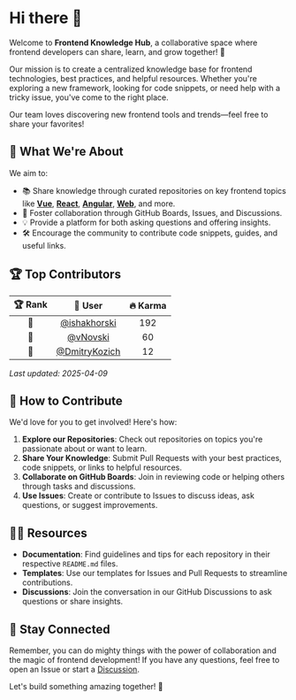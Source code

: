 # Hi there 👋

Welcome to **Frontend Knowledge Hub**, a collaborative space where frontend developers can share, learn, and grow together! 🚀

Our mission is to create a centralized knowledge base for frontend technologies, best practices, and helpful resources. Whether you're exploring a new framework, looking for code snippets, or need help with a tricky issue, you've come to the right place.

Our team loves discovering new frontend tools and trends—feel free to share your favorites!

## 🌟 What We're About
We aim to:
- 📚 Share knowledge through curated repositories on key frontend topics like **[Vue](https://github.com/frontend-knowledge-hub/vue-hub)**, **[React](https://github.com/frontend-knowledge-hub/react-hub)**, **[Angular](https://github.com/frontend-knowledge-hub/angular-hub)**, **[Web](https://github.com/frontend-knowledge-hub/web-hub)**, and more.
- 🤝 Foster collaboration through GitHub Boards, Issues, and Discussions.
- 💡 Provide a platform for both asking questions and offering insights.
- 🛠️ Encourage the community to contribute code snippets, guides, and useful links.

## 🏆 Top Contributors

<!-- TOP-CONTRIBUTORS-START -->
| 🏆 Rank | 👤 User | 🔥 Karma |
|:-------:|:--------:|:--------:|
| 🥇 | <a href="https://github.com/ishakhorski">@ishakhorski</a> | 192 |
| 🥈 | <a href="https://github.com/vNovski">@vNovski</a> | 60 |
| 🥉 | <a href="https://github.com/DmitryKozich">@DmitryKozich</a> | 12 |

_Last updated: 2025-04-09_
<!-- TOP-CONTRIBUTORS-END -->

## 🌈 How to Contribute
We'd love for you to get involved! Here's how:
1. **Explore our Repositories**: Check out repositories on topics you're passionate about or want to learn.
2. **Share Your Knowledge**: Submit Pull Requests with your best practices, code snippets, or links to helpful resources.
3. **Collaborate on GitHub Boards**: Join in reviewing code or helping others through tasks and discussions.
4. **Use Issues**: Create or contribute to Issues to discuss ideas, ask questions, or suggest improvements.


## 👩‍💻 Resources
- **Documentation**: Find guidelines and tips for each repository in their respective `README.md` files.
- **Templates**: Use our templates for Issues and Pull Requests to streamline contributions.
- **Discussions**: Join the conversation in our GitHub Discussions to ask questions or share insights.


## 🧙 Stay Connected
Remember, you can do mighty things with the power of collaboration and the magic of frontend development! If you have any questions, feel free to open an Issue or start a [Discussion](https://github.com/orgs/frontend-knowledge-hub/discussions).

Let's build something amazing together! 🚀

